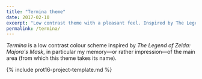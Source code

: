 ```yaml
---
title: "Termina theme"
date: 2017-02-10
excerpt: "Low contrast theme with a pleasant feel. Inspired by The Legend of Zelda: Majora's Mask."
permalink: /termina/
---
```

*Termina* is a low contrast colour scheme inspired by *The Legend of Zelda: Majora's Mask*, in particular my memory—or rather impression—of the main area (from which this theme takes its name).

{% include prot16-project-template.md %}
